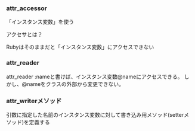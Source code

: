 ### attr_accessor 
「インスタンス変数」を使う

アクセサとは？

Rubyはそのままだと「インスタンス変数」にアクセスできない

### attr_reader
attr_reader :nameと書けば、インスタンス変数@nameにアクセスできる。
しかし、@nameをクラスの外部から変更できない。

### attr_writerメソッド
引数に指定した名前のインスタンス変数に対して書き込み用メソッド(setterメソッド)を定義する

